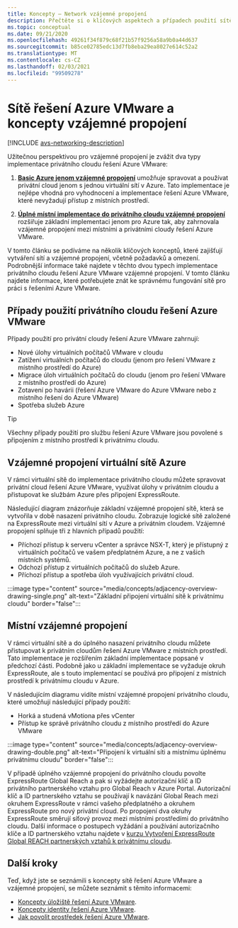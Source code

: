 ```yaml
---
title: Koncepty – Network vzájemné propojení
description: Přečtěte si o klíčových aspektech a případech použití sítě a vzájemné propojení v řešení Azure VMware.
ms.topic: conceptual
ms.date: 09/21/2020
ms.openlocfilehash: 49261f34f879c68f21b57f9256a58a9b0a44d637
ms.sourcegitcommit: b85ce02785edc13d7fb8eba29ea8027e614c52a2
ms.translationtype: MT
ms.contentlocale: cs-CZ
ms.lasthandoff: 02/03/2021
ms.locfileid: "99509278"
---
```

# <a name="azure-vmware-solution-networking-and-interconnectivity-concepts"></a>Sítě řešení Azure VMware a koncepty vzájemné propojení

[!INCLUDE [avs-networking-description](includes/azure-vmware-solution-networking-description.md)]

Užitečnou perspektivou pro vzájemné propojení je zvážit dva typy implementace privátního cloudu řešení Azure VMware:

1. [**Basic Azure jenom vzájemné propojení**](#azure-virtual-network-interconnectivity) umožňuje spravovat a používat privátní cloud jenom s jednou virtuální sítí v Azure. Tato implementace je nejlépe vhodná pro vyhodnocení a implementace řešení Azure VMware, které nevyžadují přístup z místních prostředí.

1. [**Úplné místní implementace do privátního cloudu vzájemné propojení**](#on-premises-interconnectivity) rozšiřuje základní implementaci jenom pro Azure tak, aby zahrnovala vzájemné propojení mezi místními a privátními cloudy řešení Azure VMware.
 
V tomto článku se podíváme na několik klíčových konceptů, které zajišťují vytváření sítí a vzájemné propojení, včetně požadavků a omezení. Podrobnější informace také najdete v těchto dvou typech implementace privátního cloudu řešení Azure VMware vzájemné propojení. V tomto článku najdete informace, které potřebujete znát ke správnému fungování sítě pro práci s řešeními Azure VMware.

## <a name="azure-vmware-solution-private-cloud-use-cases"></a>Případy použití privátního cloudu řešení Azure VMware

Případy použití pro privátní cloudy řešení Azure VMware zahrnují:
- Nové úlohy virtuálních počítačů VMware v cloudu
- Zatížení virtuálních počítačů do cloudu (jenom pro řešení VMware z místního prostředí do Azure)
- Migrace úloh virtuálních počítačů do cloudu (jenom pro řešení VMware z místního prostředí do Azure)
- Zotavení po havárii (řešení Azure VMware do Azure VMware nebo z místního řešení do Azure VMware)
- Spotřeba služeb Azure

> [!TIP]
> Všechny případy použití pro službu řešení Azure VMware jsou povolené s připojením z místního prostředí k privátnímu cloudu.

## <a name="azure-virtual-network-interconnectivity"></a>Vzájemné propojení virtuální sítě Azure

V rámci virtuální sítě do implementace privátního cloudu můžete spravovat privátní cloud řešení Azure VMware, využívat úlohy v privátním cloudu a přistupovat ke službám Azure přes připojení ExpressRoute. 

Následující diagram znázorňuje základní vzájemné propojení sítě, která se vytvořila v době nasazení privátního cloudu. Zobrazuje logické sítě založené na ExpressRoute mezi virtuální sítí v Azure a privátním cloudem. Vzájemné propojení splňuje tři z hlavních případů použití:
* Příchozí přístup k serveru vCenter a správce NSX-T, který je přístupný z virtuálních počítačů ve vašem předplatném Azure, a ne z vašich místních systémů. 
* Odchozí přístup z virtuálních počítačů do služeb Azure. 
* Příchozí přístup a spotřeba úloh využívajících privátní cloud.

:::image type="content" source="media/concepts/adjacency-overview-drawing-single.png" alt-text="Základní připojení virtuální sítě k privátnímu cloudu" border="false":::

## <a name="on-premises-interconnectivity"></a>Místní vzájemné propojení

V rámci virtuální sítě a do úplného nasazení privátního cloudu můžete přistupovat k privátním cloudům řešení Azure VMware z místních prostředí. Tato implementace je rozšířením základní implementace popsané v předchozí části. Podobně jako u základní implementace se vyžaduje okruh ExpressRoute, ale s touto implementací se používá pro připojení z místních prostředí k privátnímu cloudu v Azure. 

V následujícím diagramu vidíte místní vzájemné propojení privátního cloudu, které umožňují následující případy použití:
* Horká a studená vMotiona přes vCenter
* Přístup ke správě privátního cloudu z místního prostředí do Azure VMware

:::image type="content" source="media/concepts/adjacency-overview-drawing-double.png" alt-text="Připojení k virtuální síti a místnímu úplnému privátnímu cloudu" border="false":::

V případě úplného vzájemné propojení do privátního cloudu povolte ExpressRoute Global Reach a pak si vyžádejte autorizační klíč a ID privátního partnerského vztahu pro Global Reach v Azure Portal. Autorizační klíč a ID partnerského vztahu se používají k navázání Global Reach mezi okruhem ExpressRoute v rámci vašeho předplatného a okruhem ExpressRoute pro nový privátní cloud. Po propojení dva okruhy ExpressRoute směrují síťový provoz mezi místními prostředími do privátního cloudu.  Další informace o postupech vyžádání a používání autorizačního klíče a ID partnerského vztahu najdete v [kurzu Vytvoření ExpressRoute Global REACH partnerských vztahů k privátnímu cloudu](tutorial-expressroute-global-reach-private-cloud.md).

## <a name="next-steps"></a>Další kroky 

Teď, když jste se seznámili s koncepty sítě řešení Azure VMware a vzájemné propojení, se můžete seznámit s těmito informacemi:

- [Koncepty úložiště řešení Azure VMware](concepts-storage.md).
- [Koncepty identity řešení Azure VMware](concepts-identity.md).
- [Jak povolit prostředek řešení Azure VMware](enable-azure-vmware-solution.md).

<!-- LINKS - external -->
[enable Global Reach]: ../expressroute/expressroute-howto-set-global-reach.md

<!-- LINKS - internal -->

